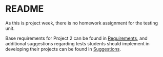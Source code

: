 # README

As this is project week, there is no homework assignment for the testing unit. 

Base requirements for Project 2 can be found in [Requirements](Requirements), and additional suggestions regarding tests students should implement in developing their projects can be found in [Suggestions](Suggestions). 
